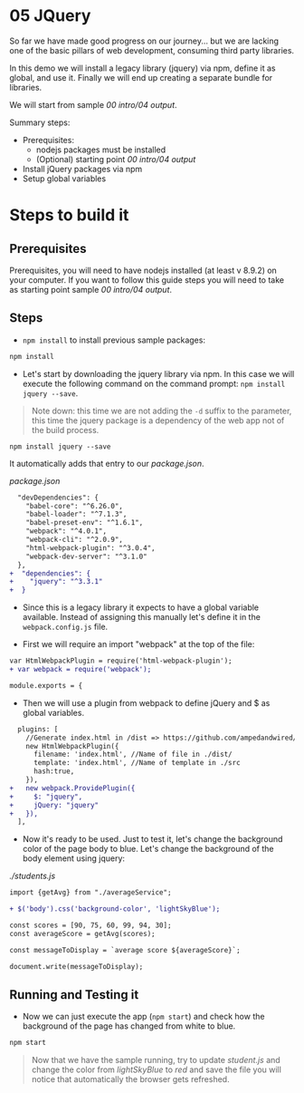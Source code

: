 # 05 JQuery

So far we have made good progress on our journey... but we are lacking one of the
basic pillars of web development, consuming third party libraries.

In this demo we will install a legacy library (jquery) via npm, define it as global, and use it. Finally we will end up creating a separate bundle for libraries.

We will start from sample _00 intro/04 output_.

Summary steps:
  - Prerequisites:
    - nodejs packages must be installed
    - (Optional) starting point _00 intro/04 output_
  - Install jQuery packages via npm
  - Setup global variables

# Steps to build it

## Prerequisites

Prerequisites, you will need to have nodejs installed (at least v 8.9.2) on your computer. If you want to follow this guide steps you will need to take as starting point sample _00 intro/04 output_.

## Steps

- `npm install` to install previous sample packages:

```bash
npm install
```

- Let's start by downloading the jquery library via npm. In this case we will execute the following command on the command prompt: ```npm install jquery --save```.
>Note down: this time we are not adding the `-d` suffix to the parameter, this time the jquery package is a dependency of the web app not of the build process.

```
npm install jquery --save
```

It automatically adds that entry to our _package.json_.

_package.json_

```diff
  "devDependencies": {
    "babel-core": "^6.26.0",
    "babel-loader": "^7.1.3",
    "babel-preset-env": "^1.6.1",
    "webpack": "^4.0.1",
    "webpack-cli": "^2.0.9",
    "html-webpack-plugin": "^3.0.4",
    "webpack-dev-server": "^3.1.0"
  },
+  "dependencies": {    
+    "jquery": "^3.3.1"    
+  }
```

- Since this is a legacy library it expects to have a global variable available.
Instead of assigning this manually let's define it in the `webpack.config.js` file.

- First we will require an import "webpack" at the top of the file:

```diff
var HtmlWebpackPlugin = require('html-webpack-plugin');
+ var webpack = require('webpack');

module.exports = {
```

- Then we will use a plugin from webpack to define jQuery and $ as global variables.

```diff
  plugins: [
    //Generate index.html in /dist => https://github.com/ampedandwired/html-webpack-plugin
    new HtmlWebpackPlugin({
      filename: 'index.html', //Name of file in ./dist/
      template: 'index.html', //Name of template in ./src
      hash:true,
    }),
+   new webpack.ProvidePlugin({
+     $: "jquery",
+     jQuery: "jquery"
+   }),    
  ],
```

- Now it's ready to be used. Just to test it, let's change the background color of the page body to blue. Let's change the background of the body element using jquery:

_./students.js_

```diff
import {getAvg} from "./averageService";

+ $('body').css('background-color', 'lightSkyBlue');

const scores = [90, 75, 60, 99, 94, 30];
const averageScore = getAvg(scores);

const messageToDisplay = `average score ${averageScore}`;

document.write(messageToDisplay);

```
## Running and Testing it
- Now we can just execute the app (```npm start```) and check how the background of the page has changed from white to blue.

```bash
npm start
```

> Now that we have the sample running, try to update _student.js_ and change the color from _lightSkyBlue_ to _red_ and save the file you will notice that automatically the browser gets refreshed.
